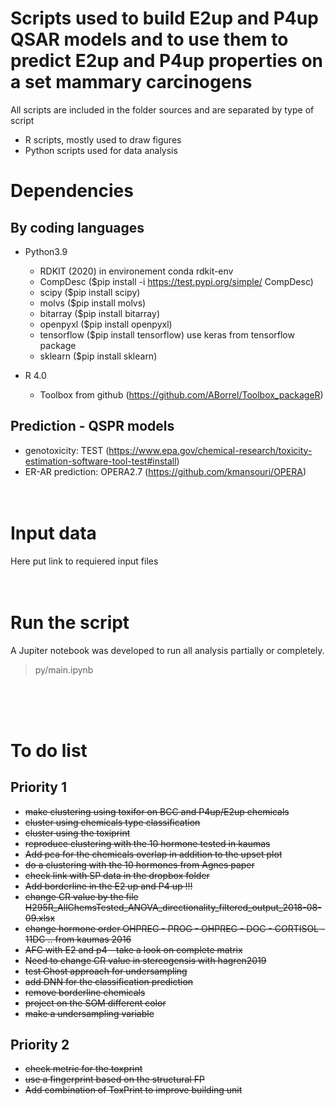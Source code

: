# Scripts used to build E2up and P4up QSAR models and to use them to predict E2up and P4up properties on a set mammary carcinogens 
All scripts are included in the folder sources and are separated by type of script 
- R scripts, mostly used to draw figures
- Python scripts used for data analysis


# Dependencies
## By coding languages 
- Python3.9
    - RDKIT (2020) in environement conda rdkit-env
    - CompDesc ($pip install -i https://test.pypi.org/simple/ CompDesc)
    - scipy ($pip install scipy)
    - molvs ($pip install molvs)
    - bitarray ($pip install bitarray)
    - openpyxl ($pip install openpyxl)
    - tensorflow ($pip install tensorflow) use keras from tensorflow package
    - sklearn ($pip install sklearn)


- R 4.0
    - Toolbox from github (https://github.com/ABorrel/Toolbox_packageR)

## Prediction - QSPR models 
- genotoxicity: TEST (https://www.epa.gov/chemical-research/toxicity-estimation-software-tool-test#install)
- ER-AR prediction: OPERA2.7 (https://github.com/kmansouri/OPERA)
<br><br><br>

# Input data
Here put link to requiered input files
<br><br><br>

# Run the script
A Jupiter notebook was developed to run all analysis partially or completely. <br>
> py/main.ipynb

<br><br><br>

# To do list
## Priority 1
- ~~make clustering using toxifor on BCC and P4up/E2up chemicals~~
- ~~cluster using chemicals type classification~~ 
- ~~cluster using the toxiprint~~
- ~~reproduce clustering with the 10 hormone tested in kaumas~~
- ~~Add pca for the chemicals overlap in addition to the upset plot~~
- ~~do a clustering with the 10 hormones from Agnes paper~~
- ~~check link with SP data in the dropbox folder~~
- ~~Add borderline in the E2 up and P4 up !!!~~
- ~~change CR value by the file H295R_AllChemsTested_ANOVA_directionality_filtered_output_2018-08-09.xlsx~~
- ~~change hormone order OHPREG - PROG - OHPREG - DOC - CORTISOL - 11DC .. from kaumas 2016~~
- ~~AFC with E2 and p4 - take a look on complete matrix~~
- ~~Need to change CR value in stereogensis with hagren2019~~
- ~~test Ghost approach for undersampling~~
- ~~add DNN for the classification prediction~~
- ~~remove borderline chemicals~~
- ~~project on the SOM different color~~ 
- ~~make a undersampling variable~~

## Priority 2
- ~~check metric for the toxprint~~
- ~~use a fingerprint based on the structural FP~~
- ~~Add combination of ToxPrint to improve building unit~~
